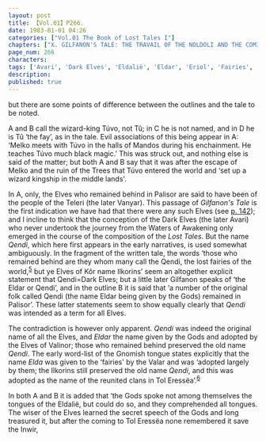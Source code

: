 ```yaml
---
layout: post
title: 【Vol.01】P266.
date: 1983-01-01 04:26
categories: ["Vol.01 The Book of Lost Tales I"]
chapters: ["X. GILFANON'S TALE: THE TRAVAIL OF THE NOLDOLI AND THE COMING OF MANKIND"]
page_num: 266
characters: 
tags: ['Avari', 'Dark Elves', 'Eldalië', 'Eldar', 'Eriol', 'Fairies', 'Fay(s)', 'Gnomish', 'Gnome-speech', 'tongue of the Gnomes', 'Gilfanon', 'language of the Gods', 'Ilkorin(s)']
description: 
published: true
---
```


<p style="text-indent: 0;">
but there are some points of difference between the outlines and the tale to be noted.
</p>

A and B call the wizard-king Túvo, not Tû; in C he is not named, and in D he is Tû ‘the fay’, as in the tale. Evil associations of this being appear in A: ‘Melko meets with Túvo in the halls of Mandos during his enchainment. He teaches Túvo much black magic.’ This was struck out, and nothing else is said of the matter; but both A and B say that it was after the escape of Melko and the ruin of the Trees that Túvo entered the world and ‘set up a wizard kingship in the middle lands'.

In A, only, the Elves who remained behind in Palisor are said to have been of the people of the Teleri (the later Vanyar). This passage of <I>Gilfanon's Tale</I> is the first indication we have had that there were any such Elves (see [p. 142]({{site.baseurl}}/vol01-p142)); and I incline to think that the conception of the Dark Elves (the later Avari) who never undertook the journey from the Waters of Awakening only emerged in the course of the composition of the <I>Lost Tales</I>. But the name <I>Qendi</I>, which here first appears in the early narratives, is used somewhat ambiguously. In the fragment of the written tale, the words ‘those who remained behind are they whom many call the Qendi, the lost fairies of the world,<SUP>[5]({{site.baseurl}}/vol01-p278)</SUP> but ye Elves of Kôr name Ilkorins’ seem an altogether explicit statement that Qendi=Dark Elves; but a little later Gilfanon speaks of ‘the Eldar or Qendi’, and in the outline B it is said that ‘a number of the original folk called Qendi (the name Eldar being given by the Gods) remained in Palisor’. These latter statements seem to show equally clearly that <I>Qendi</I> was intended as a term for all Elves.

The contradiction is however only apparent. <I>Qendi</I> was indeed the original name of all the Elves, and <I>Eldar</I> the name given by the Gods and adopted by the Elves of Valinor; those who remained behind preserved the old name <I>Qendi</I>. The early word-list of the Gnomish tongue states explicitly that the name <I>Elda</I> was given to the ‘fairies' by the Valar and was ‘adopted largely by them; the Ilkorins still preserved the old name <I>Qendi</I>, and this was adopted as the name of the reunited clans in Tol Eressëa’.<SUP>[6]({{site.baseurl}}/vol01-p279)</SUP>

In both A and B it is added that ‘the Gods spoke not among themselves the tongues of the Eldalië, but could do so, and they comprehended all tongues. The wiser of the Elves learned the secret speech of the Gods and long treasured it, but after the coming to Tol Eressëa none remembered it save the Inwir,


